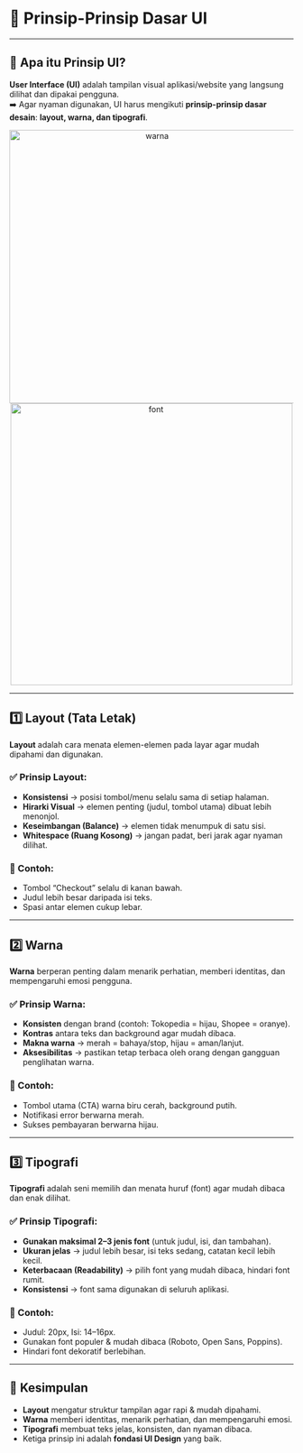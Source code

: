 # 📘 Prinsip-Prinsip Dasar UI

---

## 🔹 Apa itu Prinsip UI?
**User Interface (UI)** adalah tampilan visual aplikasi/website yang langsung dilihat dan dipakai pengguna.  
➡️ Agar nyaman digunakan, UI harus mengikuti **prinsip-prinsip dasar desain**: **layout, warna, dan tipografi**.  

<p align="center">
  <img width="508" height="485" alt="warna" src="https://github.com/user-attachments/assets/a6313ade-0a71-4995-a811-ac4dd6f6d63a" />

  <img width="500" alt="font" src="https://github.com/user-attachments/assets/0ed1f2d5-b087-433b-9216-844930615fb7" />

</p>

---

## 1️⃣ Layout (Tata Letak)
**Layout** adalah cara menata elemen-elemen pada layar agar mudah dipahami dan digunakan.  

### ✅ Prinsip Layout:
- **Konsistensi** → posisi tombol/menu selalu sama di setiap halaman.  
- **Hirarki Visual** → elemen penting (judul, tombol utama) dibuat lebih menonjol.  
- **Keseimbangan (Balance)** → elemen tidak menumpuk di satu sisi.  
- **Whitespace (Ruang Kosong)** → jangan padat, beri jarak agar nyaman dilihat.  

### 📌 Contoh:
- Tombol “Checkout” selalu di kanan bawah.  
- Judul lebih besar daripada isi teks.  
- Spasi antar elemen cukup lebar.  

---

## 2️⃣ Warna
**Warna** berperan penting dalam menarik perhatian, memberi identitas, dan mempengaruhi emosi pengguna.  

### ✅ Prinsip Warna:
- **Konsisten** dengan brand (contoh: Tokopedia = hijau, Shopee = oranye).  
- **Kontras** antara teks dan background agar mudah dibaca.  
- **Makna warna** → merah = bahaya/stop, hijau = aman/lanjut.  
- **Aksesibilitas** → pastikan tetap terbaca oleh orang dengan gangguan penglihatan warna.  

### 📌 Contoh:
- Tombol utama (CTA) warna biru cerah, background putih.  
- Notifikasi error berwarna merah.  
- Sukses pembayaran berwarna hijau.  

---

## 3️⃣ Tipografi
**Tipografi** adalah seni memilih dan menata huruf (font) agar mudah dibaca dan enak dilihat.  

### ✅ Prinsip Tipografi:
- **Gunakan maksimal 2–3 jenis font** (untuk judul, isi, dan tambahan).  
- **Ukuran jelas** → judul lebih besar, isi teks sedang, catatan kecil lebih kecil.  
- **Keterbacaan (Readability)** → pilih font yang mudah dibaca, hindari font rumit.  
- **Konsistensi** → font sama digunakan di seluruh aplikasi.  

### 📌 Contoh:
- Judul: 20px, Isi: 14–16px.  
- Gunakan font populer & mudah dibaca (Roboto, Open Sans, Poppins).  
- Hindari font dekoratif berlebihan.  

---

## 🎯 Kesimpulan
- **Layout** mengatur struktur tampilan agar rapi & mudah dipahami.  
- **Warna** memberi identitas, menarik perhatian, dan mempengaruhi emosi.  
- **Tipografi** membuat teks jelas, konsisten, dan nyaman dibaca.  
- Ketiga prinsip ini adalah **fondasi UI Design** yang baik.  
